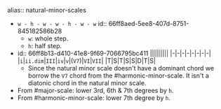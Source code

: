 alias:: natural-minor-scales

- `w - h - w - w - h - w - w`
  id:: 66ff8aed-5ee8-407d-8751-845182586b28
	- `w`: whole step.
	- `h`: half step.
- id:: 66ff8b13-d410-41e8-9f69-7066795bc411
  |||||||||
  |-|-|-|-|-|-|-|-|
  |`i`|`ii.dim`|`III`|`iv`|`v`|(`V7`)|`VI`|`VII`|
  |T|S|T|S|S|D|T|S|
	- Since the natural minor scale doesn't have a dominant chord we borrow the `V7` chord from the #harmonic-minor-scale. It isn't a diatonic chord in the natural minor scale.
- From #major-scale: lower 3rd, 6th & 7th degrees by `h`.
- From #harmonic-minor-scale: lower 7th degree by `h`.
